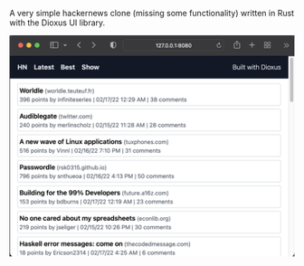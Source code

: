 A very simple hackernews clone (missing some functionality) written in Rust with the Dioxus UI library.

![Screenshot](./static/screenshot.png)
